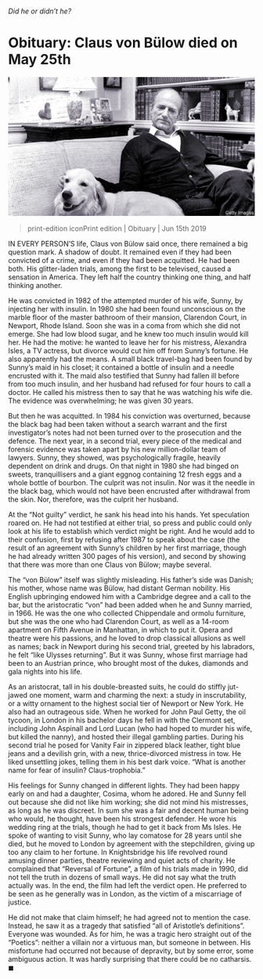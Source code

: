 ###### Did he or didn’t he?

# Obituary: Claus von Bülow died on May 25th 

![image](images/20190615_obp501.jpg) 

> print-edition iconPrint edition | Obituary | Jun 15th 2019 

IN EVERY PERSON’S life, Claus von Bülow said once, there remained a big question mark. A shadow of doubt. It remained even if they had been convicted of a crime, and even if they had been acquitted. He had been both. His glitter-laden trials, among the first to be televised, caused a sensation in America. They left half the country thinking one thing, and half thinking another. 

He was convicted in 1982 of the attempted murder of his wife, Sunny, by injecting her with insulin. In 1980 she had been found unconscious on the marble floor of the master bathroom of their mansion, Clarendon Court, in Newport, Rhode Island. Soon she was in a coma from which she did not emerge. She had low blood sugar, and he knew too much insulin would kill her. He had the motive: he wanted to leave her for his mistress, Alexandra Isles, a TV actress, but divorce would cut him off from Sunny’s fortune. He also apparently had the means. A small black travel-bag had been found by Sunny’s maid in his closet; it contained a bottle of insulin and a needle encrusted with it. The maid also testified that Sunny had fallen ill before from too much insulin, and her husband had refused for four hours to call a doctor. He called his mistress then to say that he was watching his wife die. The evidence was overwhelming; he was given 30 years. 

But then he was acquitted. In 1984 his conviction was overturned, because the black bag had been taken without a search warrant and the first investigator’s notes had not been turned over to the prosecution and the defence. The next year, in a second trial, every piece of the medical and forensic evidence was taken apart by his new million-dollar team of lawyers. Sunny, they showed, was psychologically fragile, heavily dependent on drink and drugs. On that night in 1980 she had binged on sweets, tranquillisers and a giant eggnog containing 12 fresh eggs and a whole bottle of bourbon. The culprit was not insulin. Nor was it the needle in the black bag, which would not have been encrusted after withdrawal from the skin. Nor, therefore, was the culprit her husband. 

At the “Not guilty” verdict, he sank his head into his hands. Yet speculation roared on. He had not testified at either trial, so press and public could only look at his life to establish which verdict might be right. And he would add to their confusion, first by refusing after 1987 to speak about the case (the result of an agreement with Sunny’s children by her first marriage, though he had already written 300 pages of his version), and second by showing that there was more than one Claus von Bülow; maybe several. 

The “von Bülow” itself was slightly misleading. His father’s side was Danish; his mother, whose name was Bülow, had distant German nobility. His English upbringing endowed him with a Cambridge degree and a call to the bar, but the aristocratic “von” had been added when he and Sunny married, in 1966. He was the one who collected Chippendale and ormolu furniture, but she was the one who had Clarendon Court, as well as a 14-room apartment on Fifth Avenue in Manhattan, in which to put it. Opera and theatre were his passions, and he loved to drop classical allusions as well as names; back in Newport during his second trial, greeted by his labradors, he felt “like Ulysses returning”. But it was Sunny, whose first marriage had been to an Austrian prince, who brought most of the dukes, diamonds and gala nights into his life. 

As an aristocrat, tall in his double-breasted suits, he could do stiffly jut-jawed one moment, warm and charming the next: a study in inscrutability, or a witty ornament to the highest social tier of Newport or New York. He also had an outrageous side. When he worked for John Paul Getty, the oil tycoon, in London in his bachelor days he fell in with the Clermont set, including John Aspinall and Lord Lucan (who had hoped to murder his wife, but killed the nanny), and hosted their illegal gambling parties. During his second trial he posed for Vanity Fair in zippered black leather, tight blue jeans and a devilish grin, with a new, thrice-divorced mistress in tow. He liked unsettling jokes, telling them in his best dark voice. “What is another name for fear of insulin? Claus-trophobia.” 

His feelings for Sunny changed in different lights. They had been happy early on and had a daughter, Cosima, whom he adored. He and Sunny fell out because she did not like him working; she did not mind his mistresses, as long as he was discreet. In sum she was a fair and decent human being who would, he thought, have been his strongest defender. He wore his wedding ring at the trials, though he had to get it back from Ms Isles. He spoke of wanting to visit Sunny, who lay comatose for 28 years until she died, but he moved to London by agreement with the stepchildren, giving up too any claim to her fortune. In Knightsbridge his life revolved round amusing dinner parties, theatre reviewing and quiet acts of charity. He complained that “Reversal of Fortune”, a film of his trials made in 1990, did not tell the truth in dozens of small ways. He did not say what the truth actually was. In the end, the film had left the verdict open. He preferred to be seen as he generally was in London, as the victim of a miscarriage of justice. 

He did not make that claim himself; he had agreed not to mention the case. Instead, he saw it as a tragedy that satisfied “all of Aristotle’s definitions”. Everyone was wounded. As for him, he was a tragic hero straight out of the “Poetics”: neither a villain nor a virtuous man, but someone in between. His misfortune had occurred not because of depravity, but by some error, some ambiguous action. It was hardly surprising that there could be no catharsis. ◼ 

